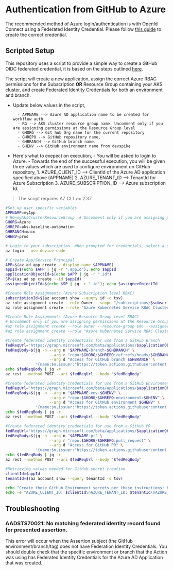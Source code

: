 # Authentication from GitHub to Azure

The recommended method of Azure login/authentication is with OpenId Connect using a Federated Identity Credential.
Please follow [this guide](https://learn.microsoft.com/azure/developer/github/connect-from-azure) to create the correct credential.

## Scripted Setup

This repository uses a script to provide a simple way to create a GitHub OIDC federated credential, it is based on the steps outlined [here](https://learn.microsoft.com/azure/developer/github/connect-from-azure).

The script will create a new application, assign the correct Azure RBAC permissions for the Subscription **OR** Resource Group containing your AKS cluster, and create Federated Identity Credentials for both an environment and branch.

- Update below values in the script,
        
        - APPNAME --> Azure AD application name to be created for workflow auth.
        - RG --> AKS cluster resource group name. Uncomment only if you are assigning permissions at the Resource Group level
        - GHORG --> Git hub Org name for the current repository
        - GHREPO --> GitHub repository name.
        - GHBRANCH --> GitHub branch name.
        - GHENV --> GitHub environment name from devspike

- Here's what to exepect on execution,
        - You will be asked to login to Azure.
        - Towards the end of the successful execution, you will be given three values which are used to configure environment on GitHub repository,
            1. AZURE_CLIENT_ID --> ClientId of the Azure AD application specified above (APPNAME)
            2. AZURE_TENANT_ID --> TenantId for Azure Subscription
            3. AZURE_SUBSCRIPTION_ID --> Azure subscription Id.

> The script requires AZ CLI >= 2.37

```bash
#Set up user specific variables
APPNAME=myApp
# RG=myAksClusterResourceGroup  # Uncomment only if you are assigning permissions at the Resource Group level
GHORG=Azure
GHREPO=aks-baseline-automation
GHBRANCH=main
GHENV=prod

# Login to your subscription. When prompted for credentials, select a user account who has permission to register applications in Azure AD 
az login --use-device-code 

# Create App/Service Principal
APP=$(az ad app create --display-name $APPNAME)
appId=$(echo $APP | jq -r ".appId"); echo $appId
applicationObjectId=$(echo $APP | jq -r ".id")
SP=$(az ad sp create --id $appId)
assigneeObjectId=$(echo $SP | jq -r ".id"); echo $assigneeObjectId

#Create Role Assignments (Azure Subscription level RBAC)
subscriptionId=$(az account show --query id -o tsv)
az role assignment create --role Owner --scope "/subscriptions/$subscriptionId" --assignee-object-id $assigneeObjectId --assignee-principal-type ServicePrincipal
az role assignment create --role "Azure Kubernetes Service RBAC Cluster Admin" --scope "/subscriptions/$subscriptionId" --assignee-object-id $assigneeObjectId --assignee-principal-type ServicePrincipal

#Create Role Assignments (Azure Resource Group level RBAC)
# Uncomment only if you are assigning permissions at the Resource Group level
#az role assignment create --role Owner --resource-group $RG --assignee-object-id $assigneeObjectId --assignee-principal-type ServicePrincipal
#az role assignment create --role "Azure Kubernetes Service RBAC Cluster Admin" --resource-group $RG --assignee-object-id  $assigneeObjectId --assignee-principal-type ServicePrincipal

#Create federated identity credentials for use from a GitHub Branch
fedReqUrl="https://graph.microsoft.com/beta/applications/$applicationObjectId/federatedIdentityCredentials"
fedReqBody=$(jq -n --arg n "$APPNAME-branch-$GHBRANCH" \
                   --arg r "repo:$GHORG/$GHREPO:ref:refs/heads/$GHBRANCH" \
                   --arg d "Access for GitHub branch $GHBRANCH" \
             '{name:$n,issuer:"https://token.actions.githubusercontent.com",subject:$r,description:$d,audiences:["api://AzureADTokenExchange"]}')
echo $fedReqBody | jq -r
az rest --method POST --uri $fedReqUrl --body "$fedReqBody"

#Create federated identity credentials for use from a GitHub Environment
fedReqUrl="https://graph.microsoft.com/beta/applications/$applicationObjectId/federatedIdentityCredentials"
fedReqBody=$(jq -n --arg n "$APPNAME-env-$GHENV" \
                   --arg r "repo:$GHORG/$GHREPO:environment:$GHENV" \
                   --arg d "Access for GitHub environment $GHENV" \
             '{name:$n,issuer:"https://token.actions.githubusercontent.com",subject:$r,description:$d,audiences:["api://AzureADTokenExchange"]}')
echo $fedReqBody | jq -r
az rest --method POST --uri $fedReqUrl --body "$fedReqBody"

#Create federated identity credentials for use from a GitHub PR
fedReqUrl="https://graph.microsoft.com/beta/applications/$applicationObjectId/federatedIdentityCredentials"
fedReqBody=$(jq -n --arg n "$APPNAME-pr" \
                   --arg r "repo:$GHORG/$GHREPO:pull_request" \
                   --arg d "Access for GitHub PR" \
             '{name:$n,issuer:"https://token.actions.githubusercontent.com",subject:$r,description:$d,audiences:["api://AzureADTokenExchange"]}')
echo $fedReqBody | jq -r
az rest --method POST --uri $fedReqUrl --body "$fedReqBody"

#Retrieving values needed for GitHub secret creation
clientId=$appId
tenantId=$(az account show --query tenantId -o tsv)

echo "Create these GitHub Environment secrets per these instructions: https://docs.github.com/en/actions/deployment/targeting-different-environments/using-environments-for-deployment"
echo -e "AZURE_CLIENT_ID: $clientId\nAZURE_TENANT_ID: $tenantId\nAZURE_SUBSCRIPTION_ID: $subscriptionId"
```

## Troubleshooting

###  AADSTS70021: No matching federated identity record found for presented assertion.

This error will occur when the Assertion subject (the GitHub environment/branch/tag) does not have Federation Identity Credentials. You should double check that the specific environment or branch that the Action was using has Federated Identity Credentials for the Azure AD Application that was created.

